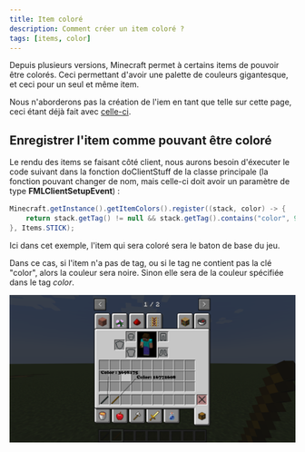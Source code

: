 ```yaml
---
title: Item coloré
description: Comment créer un item coloré ?
tags: [items, color]
---
```


Depuis plusieurs versions, Minecraft permet à certains items de pouvoir être colorés. Ceci permettant d'avoir une palette de couleurs gigantesque, et ceci pour un seul et même item.

Nous n'aborderons pas la création de l'iem en tant que telle sur cette page, ceci étant déjà fait avec [celle-ci](basic.md).

## Enregistrer l'item comme pouvant être coloré

Le rendu des items se faisant côté client, nous aurons besoin d'éxecuter le code suivant dans la fonction doClientStuff de la classe principale (la fonction pouvant changer de nom, mais celle-ci doit avoir un paramètre de type **FMLClientSetupEvent**) :

```java
Minecraft.getInstance().getItemColors().register((stack, color) -> {
    return stack.getTag() != null && stack.getTag().contains("color", 99) ? stack.getTag().getInt("color") : 0x13421772;
}, Items.STICK);
```

Ici dans cet exemple, l'item qui sera coloré sera le baton de base du jeu.

Dans ce cas, si l'item n'a pas de tag, ou si le tag ne contient pas la clé "color", alors la couleur sera noire. Sinon elle sera de la couleur spécifiée dans le tag _color_.

![img.png](/img/docs/colored_item.png)